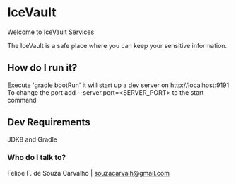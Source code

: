 # IceVault

Welcome to IceVault Services

The IceVault is a safe place where you can keep your sensitive information.

## How do I run it?

Execute 'gradle bootRun' it will start up a dev server on http://localhost:9191
To change the port add --server.port=<SERVER_PORT> to the start command

## Dev Requirements

JDK8 and Gradle 

### Who do I talk to? ###

Felipe F. de Souza Carvalho | souzacarvalh@gmail.com
